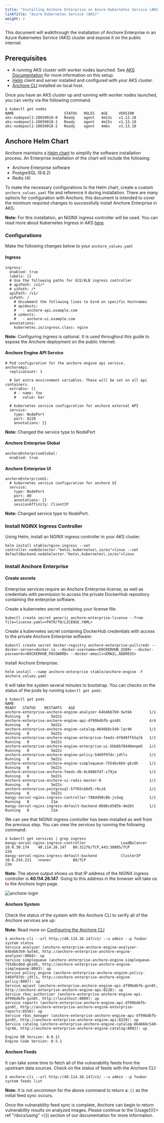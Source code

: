```yaml
---
title: "Installing Anchore Enterprise on Azure Kubernetes Service (AKS)"
linkTitle: "Azure Kubernetes Service (AKS)"
weight: 2
---
```


This document will walkthrough the installation of Anchore Enterprise in an Azure Kubernetes Service (AKS) cluster and expose it on the public internet. 
## Prerequisites

- A running AKS cluster with worker nodes launched. See [AKS Documentation](https://docs.microsoft.com/en-us/azure/aks/) for more information on this setup. 
- [Helm](https://helm.sh/) client and server installed and configured with your AKS cluster.
- [Anchore CLI](https://docs.anchore.com/current/docs/installation/anchore_cli/) installed on local host. 

Once you have an AKS cluster up and running with worker nodes launched, you can verity via the followiing command. 

```
$ kubectl get nodes
NAME                       STATUS   ROLES   AGE     VERSION
aks-nodepool1-28659018-0   Ready    agent   4m13s   v1.13.10
aks-nodepool1-28659018-1   Ready    agent   4m15s   v1.13.10
aks-nodepool1-28659018-2   Ready    agent   4m6s    v1.13.10
```

## Anchore Helm Chart

Anchore maintains a [Helm chart](https://github.com/helm/charts/tree/master/stable/anchore-engine) to simplify the software installation process. An Enterprise installation of the chart will include the following:

- Anchore Enterprise software
- PostgreSQL (9.6.2)
- Redis (4)

To make the necessary configurations to the Helm chart, create a custom `anchore_values.yaml` file and reference it during installation. There are many options for configuration with Anchore, this document is intended to cover the minimum required changes to successfully install Anchore Enterprise in AKS. 

**Note:** For this installation, an NGINX ingress controller will be used. You can read more about Kubernetes Ingress in AKS [here](https://docs.microsoft.com/en-us/azure/aks/ingress-basic).


### Configurations

Make the following changes below to your `anchore_values.yaml`

#### Ingress

```
ingress:
  enabled: true
  labels: {}
  # Use the following paths for GCE/ALB ingress controller
  # apiPath: /v1/*
  # uiPath: /*
  apiPath: /v1/
  uiPath: /
    # Uncomment the following lines to bind on specific hostnames
    # apiHosts:
    #   - anchore-api.example.com
    # uiHosts:
    #   - anchore-ui.example.com
  annotations:
    kubernetes.io/ingress.class: nginx
```

**Note:** Configuring ingress is optional. It is used throughout this guide to expose the Anchore deployment on the public internet.

#### Anchore Engine API Service

```
# Pod configuration for the anchore engine api service.
anchoreApi:
  replicaCount: 1

  # Set extra environment variables. These will be set on all api containers.
  extraEnv: []
    # - name: foo
    #   value: bar

  # kubernetes service configuration for anchore external API
  service:
    type: NodePort
    port: 8228
    annotations: {}
```

**Note:** Changed the service type to NodePort

#### Anchore Enterprise Global

```
anchoreEnterpriseGlobal:
  enabled: true
```

#### Anchore Enterprise UI

```
anchoreEnterpriseUi:
  # kubernetes service configuration for anchore UI
  service:
    type: NodePort
    port: 80
    annotations: {}
    sessionAffinity: ClientIP
```

**Note:** Changed service type to NodePort.

### Install NGINX Ingress Controller

Using Helm, install an NGINX ingress controller in your AKS cluster.

```
helm install stable/nginx-ingress --set controller.nodeSelector."beta\.kubernetes\.io/os"=linux --set defaultBackend.nodeSelector."beta\.kubernetes\.io/os"=linux
```

### Install Anchore Enterprise

#### Create secrets

Enterprise services require an Anchore Enterprise license, as well as credentials with permission to access the private DockerHub repository containing the enterprise software.

Create a kubernetes secret containing your license file:

`kubectl create secret generic anchore-enterprise-license --from-file=license.yaml=<PATH/TO/LICENSE.YAML>`

Create a kubernetes secret containing DockerHub credentials with access to the private Anchore Enterprise software:

`kubectl create secret docker-registry anchore-enterprise-pullcreds --docker-server=docker.io --docker-username=<DOCKERHUB_USER> --docker-password=<DOCKERHUB_PASSWORD> --docker-email=<EMAIL_ADDRESS>`

Install Anchore Enterprise:

`helm install --name anchore-enterprise stable/anchore-engine -f anchore_values.yaml`

It will take the system several minutes to bootstrap. You can checks on the status of the pods by running `kubectl get pods`:

```
$ kubectl get pods
NAME                                                              READY   STATUS    RESTARTS   AGE
anchore-enterprise-anchore-engine-analyzer-64b4b67b9-5wtk6        1/1     Running   0          5m22s
anchore-enterprise-anchore-engine-api-df99bdbfb-gzn8t             4/4     Running   0          5m22s
anchore-enterprise-anchore-engine-catalog-864668c549-lqr46        1/1     Running   0          5m22s
anchore-enterprise-anchore-engine-enterprise-feeds-6f8d8ffk5qlb   1/1     Running   0          5m22s
anchore-enterprise-anchore-engine-enterprise-ui-5bb8b78446mnpm5   1/1     Running   0          5m22s
anchore-enterprise-anchore-engine-policy-5469f97dc-jdtls          1/1     Running   0          5m22s
anchore-enterprise-anchore-engine-simplequeue-7554bc6bd-gkzdh     1/1     Running   0          5m22s
anchore-enterprise-anchore-feeds-db-8c8686fd7-s79jm               1/1     Running   0          5m22s
anchore-enterprise-anchore-ui-redis-master-0                      1/1     Running   0          5m22s
anchore-enterprise-postgresql-57f65cb6d5-r6cz6                    1/1     Running   0          5m22s
mangy-serval-nginx-ingress-controller-788dd98c8b-jv2wg            1/1     Running   0          21m
mangy-serval-nginx-ingress-default-backend-8686cd585b-4m2bt       1/1     Running   0          21m
```

We can see that NGINX ingress controller has been installed as well from the previous step. You can view the services by running the following command:

```
$ kubectl get services | grep ingress
mangy-serval-nginx-ingress-controller                LoadBalancer   10.0.30.174    40.114.26.147   80:31176/TCP,443:30895/TCP                     22m
mangy-serval-nginx-ingress-default-backend           ClusterIP      10.0.243.221   <none>          80/TCP                                         22m
```

**Note:** The above output shows us that IP address of the NGINX ingress controller is **40.114.26.147**. Going to this address in the browser will take us to the Anchore login page.

![anchore-login](anchore-login.png)

#### Anchore System

Check the status of the system with the Anchore CLI to verify all of the Anchore services are up:

**Note:** Read more on [Configuring the Anchore CLI](https://docs.anchore.com/current/docs/installation/anchore_cli/cli_config/)

```
$ anchore-cli --url http://40.114.26.147/v1/ --u admin --p foobar system status
Service analyzer (anchore-enterprise-anchore-engine-analyzer-64b4b67b9-5wtk6, http://anchore-enterprise-anchore-engine-analyzer:8084): up
Service simplequeue (anchore-enterprise-anchore-engine-simplequeue-7554bc6bd-gkzdh, http://anchore-enterprise-anchore-engine-simplequeue:8083): up
Service policy_engine (anchore-enterprise-anchore-engine-policy-5469f97dc-jdtls, http://anchore-enterprise-anchore-engine-policy:8087): up
Service apiext (anchore-enterprise-anchore-engine-api-df99bdbfb-gzn8t, http://anchore-enterprise-anchore-engine-api:8228): up
Service rbac_authorizer (anchore-enterprise-anchore-engine-api-df99bdbfb-gzn8t, http://localhost:8089): up
Service reports (anchore-enterprise-anchore-engine-api-df99bdbfb-gzn8t, http://anchore-enterprise-anchore-engine-enterprise-reports:8558): up
Service rbac_manager (anchore-enterprise-anchore-engine-api-df99bdbfb-gzn8t, http://anchore-enterprise-anchore-engine-api:8229): up
Service catalog (anchore-enterprise-anchore-engine-catalog-864668c549-lqr46, http://anchore-enterprise-anchore-engine-catalog:8082): up

Engine DB Version: 0.0.11
Engine Code Version: 0.5.1
```

#### Anchore Feeds

It can take some time to fetch all of the vulnerability feeds from the upstream data sources. Check on the status of feeds with the Anchore CLI:

```
$ anchore-cli --url http://40.114.26.147/v1/ --u admin --p foobar system feeds list
```

**Note:** It is not uncommon for the above command to return a: `[]` as the initial feed sync occurs. 

Once the vulnerability feed sync is complete, Anchore can begin to return vulnerability results on analyzed images. Please continue to the [Usage]({{< ref "/docs/using" >}}) section of our documentation for more information.
